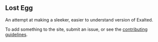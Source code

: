## Lost Egg

An attempt at making a sleeker, easier to understand version of Exalted.

To add something to the site, submit an issue, or see the [contributing guidelines](CONTRIBUTING.md).

